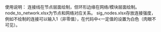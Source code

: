 使用说明：
连接线在节点层面绘制，但环形边缘在网络/模块层面绘制。
node_to_network.xlsx为节点和网络对应关系。
sig_nodes.xlsx存放连接强度，例如不绘制的连接可以输入1（非零值），在代码中<一定值的设置为白色（肉眼不可见）。
